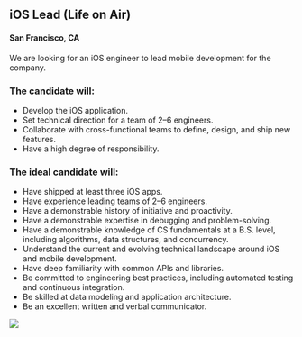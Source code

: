 ## iOS Lead (Life on Air)
#### San Francisco, CA

We are looking for an iOS engineer to lead mobile development for the company.

### The candidate will:
+	Develop the iOS application.
+	Set technical direction for a team of 2–6 engineers.
+	Collaborate with cross-functional teams to define, design, and ship new features.
+	Have a high degree of responsibility.

### The ideal candidate will:
+	Have shipped at least three iOS apps.
+	Have experience leading teams of 2–6 engineers.
+	Have a demonstrable history of initiative and proactivity.
+	Have a demonstrable expertise in debugging and problem-solving.
+	Have a demonstrable knowledge of CS fundamentals at a B.S. level, including algorithms, data structures, and concurrency.
+	Understand the current and evolving technical landscape around iOS and mobile development.
+	Have deep familiarity with common APIs and libraries.
+	Be committed to engineering best practices, including automated testing and continuous integration.
+	Be skilled at data modeling and application architecture.
+	Be an excellent written and verbal communicator.


[<img src='https://dabuttonfactory.com/button.png?t=Learn+More&f=Calibri-Bold&ts=24&tc=fff&hp=20&vp=8&c=5&bgt=unicolored&bgc=29aafe'>](https://letsrockit.co/job/sg91c2vwyxj0eq-ios-lead)
